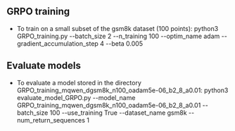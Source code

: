 ## GRPO training

- To train on a small subset of the gsm8k dataset (100 points):
python3 GRPO_training.py --batch_size 2 --n_training 100 --optim_name adam --gradient_accumulation_step 4 --beta 0.005

## Evaluate models
- To evaluate a model stored in the directory GRPO_training_mqwen_dgsm8k_n100_oadam5e-06_b2_8_a0.01:
python3 evaluate_model_GRPO.py --model_name GRPO_training_mqwen_dgsm8k_n100_oadam5e-06_b2_8_a0.01 --batch_size 100 --use_training True --dataset_name gsm8k --num_return_sequences 1

